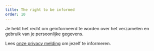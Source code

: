 ```yaml
---
title: The right to be informed
order: 10
---
```


Je hebt het recht om geïnformeerd te worden over het verzamelen en gebruik van je persoonlijke gegevens.

Lees [onze privacy melding](/docs/various/privacy/) om jezelf te informeren.
